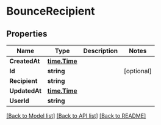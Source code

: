 # BounceRecipient

## Properties

Name | Type | Description | Notes
------------ | ------------- | ------------- | -------------
**CreatedAt** | [**time.Time**](time.Time) |  | 
**Id** | **string** |  | [optional] 
**Recipient** | **string** |  | 
**UpdatedAt** | [**time.Time**](time.Time) |  | 
**UserId** | **string** |  | 

[[Back to Model list]](../README#documentation-for-models) [[Back to API list]](../README#documentation-for-api-endpoints) [[Back to README]](../README)


